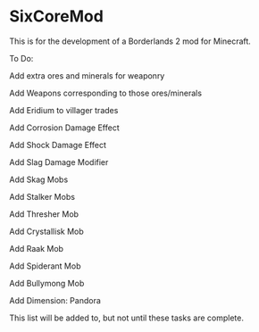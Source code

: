 SixCoreMod
==========

This is for the development of a Borderlands 2 mod for Minecraft.

To Do:

Add extra ores and minerals for weaponry

Add Weapons corresponding to those ores/minerals

Add Eridium to villager trades

Add Corrosion Damage Effect

Add Shock Damage Effect

Add Slag Damage Modifier

Add Skag Mobs

Add Stalker Mobs

Add Thresher Mob

Add Crystallisk Mob

Add Raak Mob

Add Spiderant Mob

Add Bullymong Mob

Add Dimension: Pandora

This list will be added to, but not until these tasks are complete.
